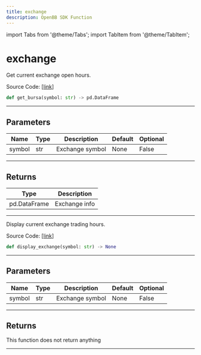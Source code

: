 ```yaml
---
title: exchange
description: OpenBB SDK Function
---
```


import Tabs from '@theme/Tabs';
import TabItem from '@theme/TabItem';

# exchange

<Tabs>
<TabItem value="model" label="Model" default>

Get current exchange open hours.

Source Code: [[link](https://github.com/OpenBB-finance/OpenBBTerminal/tree/main/openbb_terminal/stocks/tradinghours/bursa_model.py#L20)]

```python
def get_bursa(symbol: str) -> pd.DataFrame
```
---
## Parameters

| Name | Type | Description | Default | Optional |
| ---- | ---- | ----------- | ------- | -------- |
| symbol | str | Exchange symbol | None | False |

---
## Returns

| Type | Description |
| ---- | ----------- |
| pd.DataFrame | Exchange info |

---


</TabItem>
<TabItem value="view" label="View">

Display current exchange trading hours.

Source Code: [[link](https://github.com/OpenBB-finance/OpenBBTerminal/tree/main/openbb_terminal/stocks/tradinghours/bursa_view.py#L15)]

```python
def display_exchange(symbol: str) -> None
```
---
## Parameters

| Name | Type | Description | Default | Optional |
| ---- | ---- | ----------- | ------- | -------- |
| symbol | str | Exchange symbol | None | False |

---
## Returns

This function does not return anything

---


</TabItem>
</Tabs>